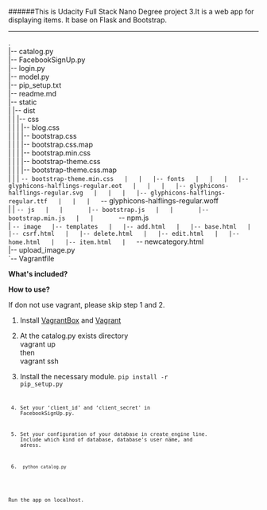 ######This is Udacity Full Stack Nano Degree project 3.It is a web app for displaying items. It base on Flask and Bootstrap.

----------------
.  
|-- catalog.py  
|-- FacebookSignUp.py  
|-- login.py  
|-- model.py  
|-- pip_setup.txt  
|-- readme.md  
|-- static  
|   |-- dist  
|   |   |-- css  
|   |   |   |-- blog.css  
|   |   |   |-- bootstrap.css  
|   |   |   |-- bootstrap.css.map  
|   |   |   |-- bootstrap.min.css  
|   |   |   |-- bootstrap-theme.css  
|   |   |   |-- bootstrap-theme.css.map  
|   |   |   `-- bootstrap-theme.min.css  
|   |   |-- fonts  
|   |   |   |-- glyphicons-halflings-regular.eot  
|   |   |   |-- glyphicons-halflings-regular.svg  
|   |   |   |-- glyphicons-halflings-regular.ttf  
|   |   |   `-- glyphicons-halflings-regular.woff  
|   |   `-- js  
|   |       |-- bootstrap.js  
|   |       |-- bootstrap.min.js  
|   |       `-- npm.js  
|   `-- image  
|-- templates  
|   |-- add.html  
|   |-- base.html  
|   |-- csrf.html  
|   |-- delete.html  
|   |-- edit.html  
|   |-- home.html  
|   |-- item.html  
|   `-- newcategory.html  
|-- upload_image.py  
`-- Vagrantfile  


**What's included?**  
 

**How to use?**

If don not use vagrant, please skip step 1 and 2.

1. Install [VagrantBox](https://www.virtualbox.org/wiki/Downloads) and [Vagrant](https://www.vagrantup.com/downloads)

2. At the catalog.py exists directory  
	vagrant up   
then   
	vagrant ssh 

3. Install the necessary module.  <code>pip install -r pip_setup.py<code>

3. Set your ‘client_id’ and ‘client_secret' in FacebookSignUp.py.

4. Set your configuration of your database in create_engine line. Include which kind of database, database's user name, and adress.

5.		python catalog.py 
Run the app on localhost.


